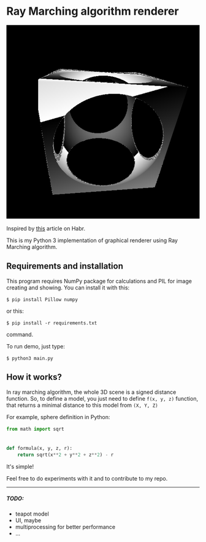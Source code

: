 # Ray Marching algorithm renderer

![demo][image]

[image]: https://github.com/pashawnn/raymarching/blob/master/cube.png

Inspired by [this](https://habr.com/post/353422/) article on Habr.

This is my Python 3 implementation of graphical renderer using Ray Marching algorithm.

## Requirements and installation

This program requires NumPy package for calculations and PIL for image creating and showing.
You can install it with this:
```
$ pip install Pillow numpy
```
or this:
```
$ pip install -r requirements.txt
```
command.

To run demo, just type:
```
$ python3 main.py
```

## How it works?

In ray marching algorithm, the whole 3D scene is a signed distance function. So, to define a model, you just need to define `f(x, y, z)` function, that returns a minimal distance to this model from `(X, Y, Z)`

For example, sphere definition in Python:
```python
from math import sqrt


def formula(x, y, z, r):
    return sqrt(x**2 + y**2 + z**2) - r
``` 

It's simple!


Feel free to do experiments with it and to contribute to my repo.

---

##### TODO:

* teapot model
* UI, maybe
* multiprocessing for better performance
* ...